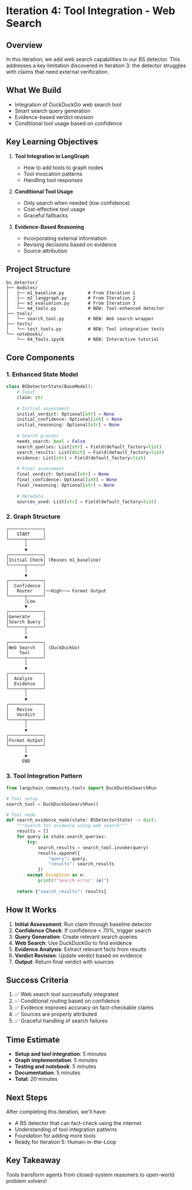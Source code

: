 # Iteration 4: Tool Integration - Web Search

## Overview
In this iteration, we add web search capabilities to our BS detector. This addresses a key limitation discovered in Iteration 3: the detector struggles with claims that need external verification.

## What We Build
- Integration of DuckDuckGo web search tool
- Smart search query generation
- Evidence-based verdict revision
- Conditional tool usage based on confidence

## Key Learning Objectives
1. **Tool Integration in LangGraph**
   - How to add tools to graph nodes
   - Tool invocation patterns
   - Handling tool responses

2. **Conditional Tool Usage**
   - Only search when needed (low confidence)
   - Cost-effective tool usage
   - Graceful fallbacks

3. **Evidence-Based Reasoning**
   - Incorporating external information
   - Revising decisions based on evidence
   - Source attribution

## Project Structure
```
bs_detector/
├── modules/
│   ├── m1_baseline.py         # From Iteration 1
│   ├── m2_langgraph.py        # From Iteration 2
│   ├── m3_evaluation.py       # From Iteration 3
│   └── m4_tools.py            # NEW: Tool-enhanced detector
├── tools/
│   └── search_tool.py         # NEW: Web search wrapper
├── tests/
│   └── test_tools.py          # NEW: Tool integration tests
└── notebooks/
    └── 04_Tools.ipynb         # NEW: Interactive tutorial
```

## Core Components

### 1. Enhanced State Model
```python
class BSDetectorState(BaseModel):
    # Input
    claim: str
    
    # Initial assessment
    initial_verdict: Optional[str] = None
    initial_confidence: Optional[int] = None
    initial_reasoning: Optional[str] = None
    
    # Search process
    needs_search: bool = False
    search_queries: List[str] = Field(default_factory=list)
    search_results: List[dict] = Field(default_factory=list)
    evidence: List[str] = Field(default_factory=list)
    
    # Final assessment
    final_verdict: Optional[str] = None
    final_confidence: Optional[int] = None
    final_reasoning: Optional[str] = None
    
    # Metadata
    sources_used: List[str] = Field(default_factory=list)
```

### 2. Graph Structure
```
┌─────────────┐
│   START     │
└──────┬──────┘
       │
       ▼
┌─────────────┐
│Initial Check│ (Reuses m1_baseline)
└──────┬──────┘
       │
       ▼
┌─────────────┐
│  Confidence │
│   Router    │──High──→ Format Output
└──────┬──────┘
       │Low
       ▼
┌─────────────┐
│Generate     │
│Search Query │
└──────┬──────┘
       │
       ▼
┌─────────────┐
│Web Search   │ (DuckDuckGo)
│    Tool     │
└──────┬──────┘
       │
       ▼
┌─────────────┐
│  Analyze    │
│  Evidence   │
└──────┬──────┘
       │
       ▼
┌─────────────┐
│   Revise    │
│   Verdict   │
└──────┬──────┘
       │
       ▼
┌─────────────┐
│Format Output│
└──────┬──────┘
       │
       ▼
      END
```

### 3. Tool Integration Pattern
```python
from langchain_community.tools import DuckDuckGoSearchRun

# Tool setup
search_tool = DuckDuckGoSearchRun()

# Tool node
def search_evidence_node(state: BSDetectorState) -> dict:
    """Search for evidence using web search"""
    results = []
    for query in state.search_queries:
        try:
            search_results = search_tool.invoke(query)
            results.append({
                "query": query,
                "results": search_results
            })
        except Exception as e:
            print(f"Search error: {e}")
    
    return {"search_results": results}
```

## How It Works

1. **Initial Assessment**: Run claim through baseline detector
2. **Confidence Check**: If confidence < 70%, trigger search
3. **Query Generation**: Create relevant search queries
4. **Web Search**: Use DuckDuckGo to find evidence
5. **Evidence Analysis**: Extract relevant facts from results
6. **Verdict Revision**: Update verdict based on evidence
7. **Output**: Return final verdict with sources

## Success Criteria
1. ✅ Web search tool successfully integrated
2. ✅ Conditional routing based on confidence
3. ✅ Evidence improves accuracy on fact-checkable claims
4. ✅ Sources are properly attributed
5. ✅ Graceful handling of search failures

## Time Estimate
- **Setup and tool integration**: 5 minutes
- **Graph implementation**: 5 minutes
- **Testing and notebook**: 5 minutes
- **Documentation**: 5 minutes
- **Total**: 20 minutes

## Next Steps
After completing this iteration, we'll have:
- A BS detector that can fact-check using the internet
- Understanding of tool integration patterns
- Foundation for adding more tools
- Ready for Iteration 5: Human-in-the-Loop

## Key Takeaway
Tools transform agents from closed-system reasoners to open-world problem solvers!